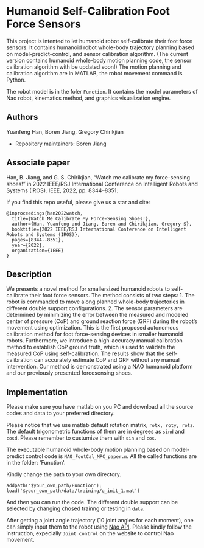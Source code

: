 # Humanoid Self-Calibration Foot Force Sensors
This project is intented to let humanoid robot self-calibrate their foot force sensors. It contains humanoid robot whole-body trajectory planning based on model-predict-control, and sensor calibration algorithm. (The current version contains humanoid whole-body motion planning code, the sensor calibration algorithm with be updated soon!) The motion planning and calibration algorithm are in MATLAB, the robot movement command is Python. 

The robot model is in the foler `Function`. It contains the model parameters of Nao robot, kinematics method, and graphics visualization engine. 

## Authors
Yuanfeng Han, Boren Jiang, Gregory Chirikjian
- Repository maintainers: Boren Jiang
## Associate paper

Han, B. Jiang, and G. S. Chirikjian, “Watch me calibrate my force-sensing shoes!” in  2022 IEEE/RSJ International Conference on Intelligent Robots and Systems (IROS).  IEEE, 2022, pp. 8344–8351.

If you find this repo useful, please give us a star and cite:
```
@inproceedings{han2022watch,
  title={Watch Me Calibrate My Force-Sensing Shoes!},
  author={Han, Yuanfeng and Jiang, Boren and Chirikjian, Gregory S},
  booktitle={2022 IEEE/RSJ International Conference on Intelligent Robots and Systems (IROS)},
  pages={8344--8351},
  year={2022},
  organization={IEEE}
}
```
## Description
We presents a novel method for smallersized humanoid robots to self-calibrate their foot force sensors. The method consists of two steps: 1. The robot is commanded to move along planned whole-body trajectories in different double support configurations. 2. The sensor parameters are determined by minimizing the error between the measured and modeled center of pressure (CoP) and ground reaction force (GRF) during the robot’s movement using optimization. This is the first proposed autonomous calibration method for foot force-sensing devices in smaller humanoid robots. Furthermore, we introduce a high-accuracy manual calibration method to establish CoP ground truth, which is used to validate the measured CoP using self-calibration. The results show that the self-calibration can accurately estimate CoP and GRF without any manual intervention. Our method is demonstrated using a NAO humanoid platform and our previously presented forcesensing shoes.

## Implementation
Please make sure you have matlab on you PC and download all the source codes and data to your preferred directory.

Please notice that we use matlab default rotation matrix, `rotx, roty, rotz`. The default trigonometric functions of them are in degrees as `sind` and `cosd`. Please remember to custumize them with `sin` and `cos`.

The executable humanoid whole-body motion planning based on model-predict control code is `NAO_FootCal_MPC_paper.m`. All the called functions are in the folder: 'Function'.  

Kindly change the path to your own directory. 
```
addpath('$your_own_path/Function');
load('$your_own_path/data/training/q_init_1.mat')
```
And then you can run the code. 
The different double support can be selected by changing chosed trainng or testing in `data`.

After getting a joint angle trajectory (10 joint angles for each moment), one can simply input them to the robot using [Nao API](http://doc.aldebaran.com/2-8/naoqi/motion/almotion.html). Please kindly follow the instruction, expecially `Joint control` on the website to control Nao movement. 

